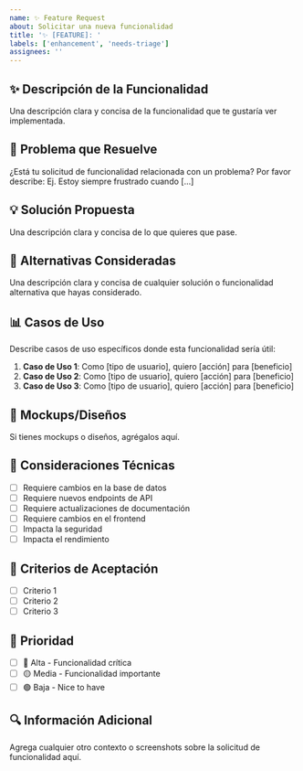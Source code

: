 ```yaml
---
name: ✨ Feature Request
about: Solicitar una nueva funcionalidad
title: '✨ [FEATURE]: '
labels: ['enhancement', 'needs-triage']
assignees: ''
---
```


## ✨ Descripción de la Funcionalidad

Una descripción clara y concisa de la funcionalidad que te gustaría ver implementada.

## 🎯 Problema que Resuelve

¿Está tu solicitud de funcionalidad relacionada con un problema? Por favor describe: 
Ej. Estoy siempre frustrado cuando [...]

## 💡 Solución Propuesta

Una descripción clara y concisa de lo que quieres que pase.

## 🔄 Alternativas Consideradas

Una descripción clara y concisa de cualquier solución o funcionalidad alternativa que hayas considerado.

## 📊 Casos de Uso

Describe casos de uso específicos donde esta funcionalidad sería útil:

1. **Caso de Uso 1**: Como [tipo de usuario], quiero [acción] para [beneficio]
2. **Caso de Uso 2**: Como [tipo de usuario], quiero [acción] para [beneficio]
3. **Caso de Uso 3**: Como [tipo de usuario], quiero [acción] para [beneficio]

## 🎨 Mockups/Diseños

Si tienes mockups o diseños, agrégalos aquí.

## 🔧 Consideraciones Técnicas

- [ ] Requiere cambios en la base de datos
- [ ] Requiere nuevos endpoints de API
- [ ] Requiere actualizaciones de documentación
- [ ] Requiere cambios en el frontend
- [ ] Impacta la seguridad
- [ ] Impacta el rendimiento

## 📝 Criterios de Aceptación

- [ ] Criterio 1
- [ ] Criterio 2
- [ ] Criterio 3

## 🚀 Prioridad

- [ ] 🔴 Alta - Funcionalidad crítica
- [ ] 🟡 Media - Funcionalidad importante
- [ ] 🟢 Baja - Nice to have

## 🔍 Información Adicional

Agrega cualquier otro contexto o screenshots sobre la solicitud de funcionalidad aquí.
